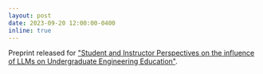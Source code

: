 ```yaml
---
layout: post
date: 2023-09-20 12:00:00-0400
inline: true
---
```


Preprint released for <a href="https://arxiv.org/abs/2309.10694">"Student and Instructor Perspectives on the influence of LLMs on Undergraduate Engineering Education"</a>.
